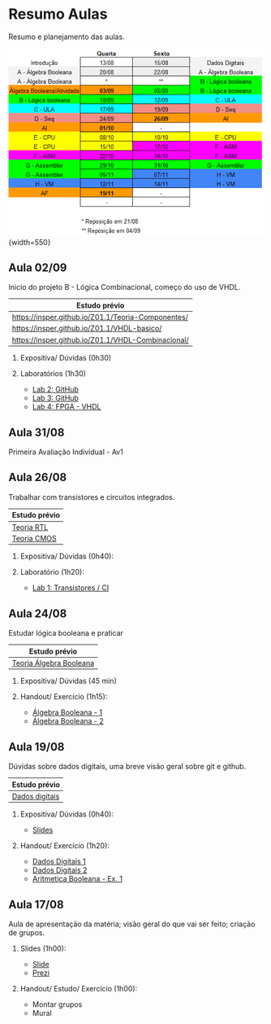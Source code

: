 # Resumo Aulas

Resumo e planejamento das aulas.


![](https://github.com/Insper/Z01.1/raw/main/Planejamento.png){width=550}

<!--
## 14/12 - Sub

## Aula 01/12

1. Revisão/ Dúvidas/ Expositiva

1. Término Projeto I e Mundo Real
          

## Aula 15/10
| Estudo prévio                                                                           |
|-----------------------------------------------------------------------------------------|
| [ASM](https://insper.github.io/Z01.1/Util-Resumo-Assembly/)       |


1. ASM - Instruções, limitações do Z01 (1h00)

1. Laboratório (1h00)
    - [Lab 13: Jump](/Z01.1/assembly-Lab-3/)

 

## Aula 4

Dúvidas sobre dados digitais, uma breve visão geral sobre git e github.

| Estudo prévio                                |
|----------------------------------------------|
| [Dados digitais](https://insper.github.io/Z01.1/Teoria-Dados/) |

1. Expositiva/ Dúvidas (0h40):
    - [Slides](https://github.com/Insper/Z01.1/raw/main/Aulas/04-Slides-DadosDigitais.pdf)

1. Handout/ Exercício (1h20):
    - [Dados Digitais 1](https://docs.google.com/spreadsheets/d/1rN_zQqYaVI8PjAhKqEBCmY-_06I0X9dD0RddcI-miJs/edit?usp=sharing)
    - [Dados Digitais 2](https://insper.github.io/Z01.1/Exercicio-Dados-2/)





## 10/06 - Av4 - AF

## Aula 08/06

1. Expositiva/Dúvidas (1h00)

1. Laboratório (1h00)
    - [Lab 18: VMTranslator](/Z01.1/VMtranslator-Lab-1-old/) (loops e funções)


## Aula 03/06

| Estudo prévio                                                                           |
|-----------------------------------------------------------------------------------------|
| [Exercícios VM - Lab 17](/Z01.1/vm-Lab-1/)        |


1. Expositiva/Dúvidas (1h00)

1. Laboratório (1h00)
    - [Lab 18: VMTranslator](/Z01.1/VMtranslator-Lab-1-old/) (writePushPop e writeArithmetic)


## Aula 01/06

| Estudo prévio                                                                           |
|-----------------------------------------------------------------------------------------|
| [VM - jump](/Z01.1/Teoria-vm-jump/)        |
| [VM - Funções](/Z01.1/Teoria-vm-funcoes/)        |

1. Expositiva/Dúvidas (1h00)

1. Laboratório (1h00)
    - [Lab 17: VM](/Z01.1/vm-Lab-1/) (goto (jump) e funções)
    
## Aula 27/05

| Estudo prévio                                                                           |
|-----------------------------------------------------------------------------------------|
| [VM - Segmentos](/Z01.1/Teoria-vm-segmentos/)        |
| [VM - Memória](/Z01.1/Teoria-vm-memoria/)        |

1. Expositiva/Dúvidas (1h00)

1. Laboratório (1h00)
    - [Lab 17: VM](/Z01.1/vm-Lab-1/) (Treinando RPN e VM Z01 - básico)


## Aula 25/05

| Estudo prévio                                                                           |
|-----------------------------------------------------------------------------------------|
| [Linguagem de Máquina Virtual](/Z01.1/Teoria-vm/)        |

1. Expositiva/Dúvidas (1h00)

1. Laboratório (1h00)

## Aula 20/05

| Estudo prévio                                                                           |
|-----------------------------------------------------------------------------------------|
| [Assembler - Tabela de símbolos](/Z01.1/assembler-Dicas-SymbolTable/)        |

1. Resolução prova (0h30)

1. Dúvidas/ Expositiva (0h30):

1. Laboratório (1h00)
    - [Lab 16: Assembler - parte 4](/Z01.1/assembler-Lab-1-parte-4/)
    - [Lab 16: Assembler - parte 5](/Z01.1/assembler-Lab-1-parte-5/)
    

## 18/05 - Av3

## Aula 13/05

| Estudo prévio                                                                           |
|-----------------------------------------------------------------------------------------|
| [Assembler](/Z01.1/Teoria-Assembler/)        |

   
1. Revisão/ Dúvidas/ Expositiva (1h00):

1. Laboratório (1h00)
    - [Lab 16: Assembler](/Z01.1/assembler-Lab-1-parte-3/)
    
    
## Aula 11/05

| Estudo prévio                                                                           |
|-----------------------------------------------------------------------------------------|
| [Assembler](/Z01.1/Teoria-Assembler/)       |

1. Expositiva/Dúvidas  (1h20)

1. Laboratório (0h40)
    - [Lab 16: Assembler](/Z01.1/assembler-Lab-1-parte-1/)


## Aula 06/05

1. Exercícios - CPU/ Dúvidas  (1h00)

1. Aula estúdio (1h00)



## Aula 04/05

| Estudo prévio                                                                           |
|-----------------------------------------------------------------------------------------|
| [CPU](https://insper.github.io/Z01.1/Teoria-Z01/)       |
| [Linguagem de máquina](https://insper.github.io/Z01.1/Teoria-Linguagem-de-Maquina/)           |

1. Expositiva/ Dúvidas  (1h00)

1. Laboratório (1h00)
    - [Lab 15: Control unit](/Z01.1/cpu-lab-1/)


## Aula 29/04

| Estudo prévio                                                                           |
|-----------------------------------------------------------------------------------------|
| [CPU](https://insper.github.io/Z01.1/Teoria-Z01/)       |
| [Linguagem de máquina](https://insper.github.io/Z01.1/Teoria-Linguagem-de-Maquina/)           |

1. Expositiva/ Dúvidas  (1h00)

1. Laboratório (1h00)
    - [Lab 14: Pequena CPU](/Z01.1/ula-lab-4/)
    
    
## Aula 27/04

| Estudo prévio                                                                           |
|-----------------------------------------------------------------------------------------|
| [ASM - Jump](https://insper.github.io/Z01.1/Teoria-nasm-jump/)       |

   
1. Revisão/ Dúvidas/ Expositiva (0h30):

1. Laboratório (1h30)
    - [Lab 12: Jump](/Z01.1/assembly-Lab-3/)
    - [Lab 13: Praticando](/Z01.1/assembly-Lab-4/)   


## Aula 20/04

| Estudo prévio                                                                           |
|-----------------------------------------------------------------------------------------|
| [ASM - Mapa de memória](https://insper.github.io/Z01.1/Teoria-Z01-mapadeMemoria/)       |

   
1. Revisão/ Dúvidas/ Expositiva (1h00):

1. Laboratório (1h00)
    - [Lab 11: Periféricos](/Z01.1/assembly-Lab-2/)
    

## Aula 13/04


| Estudo prévio                                                                           |
|-----------------------------------------------------------------------------------------|
| [Linguagem de máquina](https://insper.github.io/Z01.1/Teoria-Linguagem-de-Maquina/)           |
| [ASM - Assembly](https://insper.github.io/Z01.1/Teoria-Assembly/)           |
| [Resumo - Assembly](https://insper.github.io/Z01.1/Util-Resumo-Assembly/)           |

   
1. Expositiva/ Dúvidas (1h00):

1. Laboratório (1h00)
    - [Lab 10: Assembly](/Z01.1/assembly-Lab-1/)
    
    
## Aula 01/04

Segunda Avaliação Individual - Av2


## Aula 30/03

Projeto D-Lógica Sequencial.

1. Expositiva/ Dúvidas (0h30)

1. Aula estúdio (1h30)


## Aula 25/03

Começo do projeto D-Lógica Sequencial.

| Estudo prévio                                                                           |
|-----------------------------------------------------------------------------------------|
| [Lógica Sequencial](https://insper.github.io/Z01.1/Teoria-Logica-Sequencial/)           |


1. Expositiva/ Dúvidas (1h00):

1. Laboratório (1h00)
    - [Lab 9: Lógica sequencial](/Z01.1/seq-Lab-1/)
    

## Aula 23/03

Detalhes da ULA da CPU do Z01.1.

| Estudo prévio                                     |
|---------------------------------------------------|
| [ULA](https://insper.github.io/Z01.1/Teoria-ULA/) |

1. Expositiva/Dúvidas (0h30)
   
1. Laboratórios (0h30)
    - [Lab 8: ULA](/Z01.1/ula-Lab-3/)

1. Aula estúdio (1h00)

## Aula 18/03

Começo do projeto C-ULA, trabalhando com aritmética binária.

| Estudo prévio                                                                           |
|-----------------------------------------------------------------------------------------|
| [Aritmética Binária](https://insper.github.io/Z01.1/Teoria-Aritmetica-Binaria/)         |
| [Aritmética Binária - HW](https://insper.github.io/Z01.1/Teoria-Aritmetica-Binaria-HW/) |

1. Expositiva/ Dúvidas (0h30):

1. Handout (0h40):
    - [Handout Aritmética Booleana](https://github.com/Insper/Z01.1/blob/master/Exercicios/Exercicio-Aritmetica-Booleana.pdf)

1. Laboratórios (0h50)
    - [Lab 6: Adders](/Z01.1/ula-Lab-1/)
    - [Lab 7: Visualizando simulação ](/Z01.1/ula-Lab-2/)
    
     
## Aula 16/03

Projeto B - Lógica Combinacional

| Estudo prévio                                      |
|----------------------------------------------------|
| https://insper.github.io/Z01.1/Teoria-Componentes/ |
| https://insper.github.io/Z01.1/VHDL-basico/        |
| https://insper.github.io/Z01.1/VHDL-Combinacional/ |

1. Expositiva/ Dúvidas (0h30)

1. Laboratórios (1h30)
    - [Lab5: Lógica Combinacional](/Z01.1/LogiComb-Lab-2)


## Aula 04/03

| Estudo prévio                                            |
|----------------------------------------------------------|
| [Teoria RTL](https://insper.github.io/Z01.1/Teoria-RTL/) |
| [Teoria CMOS](https://insper.github.io/Z01.1/Teoria-CMOS/) |

1. Expositiva/ Dúvidas  (0h40):

1. Laboratório (1h20):
    - [Lab 1: Transistores / CI](https://insper.github.io/Z01.1/A-Transistores-Lab-1/)
    - [Lab 2: GitHub](/Z01.1/A-Ambiente-Lab-1)
    - [Lab 3: GitHub](/Z01.1/A-Ambiente-Lab-2)

-->

## Aula 02/09

Inicio do projeto B - Lógica Combinacional, começo do uso de VHDL.

| Estudo prévio                                      |
|----------------------------------------------------|
| https://insper.github.io/Z01.1/Teoria-Componentes/ |
| https://insper.github.io/Z01.1/VHDL-basico/        |
| https://insper.github.io/Z01.1/VHDL-Combinacional/ |

1. Expositiva/ Dúvidas (0h30)

1. Laboratórios (1h30)
    - [Lab 2: GitHub](/Z01.1/A-Ambiente-Lab-1)
    - [Lab 3: GitHub](/Z01.1/A-Ambiente-Lab-2)
    - [Lab 4: FPGA - VHDL](https://insper.github.io/Z01.1/LogiComb-Lab-1)
    

## Aula 31/08

Primeira Avaliação Individual - Av1

## Aula 26/08

Trabalhar com transistores e circuitos integrados.

| Estudo prévio                                            |
|----------------------------------------------------------|
| [Teoria RTL](https://insper.github.io/Z01.1/Teoria-RTL/) |
| [Teoria CMOS](https://insper.github.io/Z01.1/Teoria-CMOS/) |

1. Expositiva/ Dúvidas  (0h40):

1. Laboratório (1h20):
    - [Lab 1: Transistores / CI](https://insper.github.io/Z01.1/A-Transistores-Lab-1/)
    
    
## Aula 24/08

Estudar lógica booleana e praticar

| Estudo prévio                                                                      |
|------------------------------------------------------------------------------------|
| [Teoria Álgebra Booleana](https://insper.github.io/Z01.1/Teoria-Algebra-Booleana/) |

1. Expositiva/ Dúvidas  (45 min)

1. Handout/ Exercício (1h15):
    - [Álgebra Booleana - 1](/Z01.1/Exercicio-Algebra-Booleana-1)
    - [Álgebra Booleana - 2](/Z01.1/Exercicio-Algebra-Booleana-2)
    
    
## Aula 19/08

Dúvidas sobre dados digitais, uma breve visão geral sobre git e github.

| Estudo prévio                                |
|----------------------------------------------|
| [Dados digitais](https://insper.github.io/Z01.1/Teoria-Dados/) |

1. Expositiva/ Dúvidas (0h40):
    - [Slides](https://github.com/Insper/Z01.1/blob/main/Aulas/02-DadosDigitais.pdf)         

1. Handout/ Exercício (1h20):
    - [Dados Digitais 1](https://github.com/Insper/Z01.1/blob/main/Exercicios/Dados_1.pdf)
    - [Dados Digitais 2](https://insper.github.io/Z01.1/Exercicio-Dados-2/)
    - [Aritmetica Booleana - Ex. 1](https://github.com/Insper/Z01.1/blob/main/Exercicios/Exercicio-Aritmetica-Booleana.pdf)


## Aula 17/08

Aula de apresentação da matéria; visão geral do que vai ser feito; criação de grupos.

1. Slides (1h00):
    - [Slide](https://github.com/Insper/Z01.1/blob/main/Aulas/01-OrganizacaoDeComputadores.pdf)
    - [Prezi](https://prezi.com/view/InQMPs4wjxMtznUGlW6L/)

1. Handout/ Estudo/ Exercício (1h00):
    - Montar grupos
    - Mural

<!--
     
1. Laboratório (20 min): 
    - [Lab 1: Configurando GitHub](/Z01.1/A-Ambiente-Lab-1)
-->
